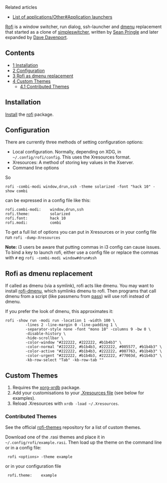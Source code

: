 Related articles

*   [List of applications/Other#Application launchers](/index.php/List_of_applications/Other#Application_launchers "List of applications/Other")

[Rofi](https://github.com/DaveDavenport/rofi) is a window switcher, run dialog, ssh-launcher and [dmenu](/index.php/Dmenu "Dmenu") replacement that started as a clone of [simpleswitcher](https://github.com/seanpringle/simpleswitcher), written by [Sean Pringle](https://github.com/seanpringle) and later expanded by [Dave Davenport](https://github.com/DaveDavenport).

## Contents

*   [1 Installation](#Installation)
*   [2 Configuration](#Configuration)
*   [3 Rofi as dmenu replacement](#Rofi_as_dmenu_replacement)
*   [4 Custom Themes](#Custom_Themes)
    *   [4.1 Contributed Themes](#Contributed_Themes)

## Installation

[Install](/index.php/Install "Install") the [rofi](https://www.archlinux.org/packages/?name=rofi) package.

## Configuration

There are currently three methods of setting configuration options:

*   Local configuration. Normally, depending on XDG, in `~/.config/rofi/config`. This uses the Xresources format.
*   Xresources: A method of storing key values in the Xserver.
*   Command line options

So

```
rofi -combi-modi window,drun,ssh -theme solarized -font "hack 10" -show combi

```

can be expressed in a config file like this:

```
rofi.combi-modi:    window,drun,ssh
rofi.theme:         solarized
rofi.font:          hack 10
rofi.modi:          combi

```

To get a full list of options you can put in Xresources or in your config file run `rofi -dump-Xresources`

**Note:** i3 users be aware that putting commas in i3 config can cause issues. To bind a key to launch rofi, either use a config file or replace the commas with `#` eg `rofi -combi-modi window#drun#ssh`

## Rofi as dmenu replacement

If called as dmenu (via a symlink), rofi acts like dmenu. You may want to install [rofi-dmenu](https://aur.archlinux.org/packages/rofi-dmenu/), which symlinks dmenu to rofi. Then programs that call dmenu from a script (like passmenu from [pass](/index.php/Pass "Pass")) will use rofi instead of dmenu.

If you prefer the look of dmenu, this approximates it:

```
rofi -show run -modi run -location 1 -width 100 \
		 -lines 2 -line-margin 0 -line-padding 1 \
		 -separator-style none -font "mono 10" -columns 9 -bw 0 \
		 -disable-history \
		 -hide-scrollbar \
		 -color-window "#222222, #222222, #b1b4b3" \
		 -color-normal "#222222, #b1b4b3, #222222, #005577, #b1b4b3" \
		 -color-active "#222222, #b1b4b3, #222222, #007763, #b1b4b3" \
		 -color-urgent "#222222, #b1b4b3, #222222, #77003d, #b1b4b3" \
		 -kb-row-select "Tab" -kb-row-tab ""

```

## Custom Themes

1.  Requires the [xorg-xrdb](https://www.archlinux.org/packages/?name=xorg-xrdb) package.
2.  Add your customisations to your [.Xresources file](/index.php/X_resources "X resources") (see below for examples).
3.  Reload .Xresources with `xrdb -load ~/.Xresources`.

### Contributed Themes

See the official [rofi-themes](https://github.com/DaveDavenport/rofi-themes) repository for a list of custom themes.

Download one of the .rasi themes and place it in `~/.config/rofi/example.rasi`. Then load up the theme on the command line or in a config file:

```
 rofi <options> -theme example

```

or in your configuration file

```
 rofi.theme:    example

```